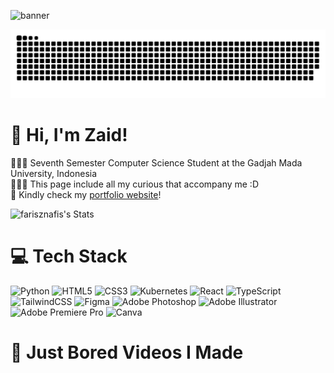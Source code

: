 <!-- add image -->
![banner](github-banner.png)
<!-- snake -->
![snake gif](https://github.com/farisznafis/farisznafis/blob/output/github-snake-dark.svg)

# 👋 Hi, I'm Zaid!
👩🏻‍🎓 Seventh Semester Computer Science Student at the Gadjah Mada University, Indonesia<br>
👩🏻‍💻 This page include all my curious that accompany me :D<br>
🌷 Kindly check my [portfolio website](farisznafis.webflow.io)!<br>

<!-- GitHub stats from https://github.com/anuraghazra/github-readme-stats -->
![farisznafis's Stats](https://github-readme-stats.vercel.app/api?username=farisznafis&theme=tokyonight&show_icons=true&hide_border=true&count_private=false)
<!-- ![farisznafis's Streak](https://github-readme-streak-stats.herokuapp.com/?user=farisznafis&theme=tokyonight&hide_border=true) -->

# 💻 Tech Stack
<!-- Badges from https://github.com/Ileriayo/markdown-badges -->
![Python](https://img.shields.io/badge/python-3670A0?style=for-the-badge&logo=python&logoColor=ffdd54)
![HTML5](https://img.shields.io/badge/html5-%23E34F26.svg?style=for-the-badge&logo=html5&logoColor=white)
![CSS3](https://img.shields.io/badge/css3-%231572B6.svg?style=for-the-badge&logo=css3&logoColor=white)
![Kubernetes](https://img.shields.io/badge/kubernetes-%23326ce5.svg?style=for-the-badge&logo=kubernetes&logoColor=white)
![React](https://img.shields.io/badge/react-%2320232a.svg?style=for-the-badge&logo=react&logoColor=%2361DAFB)
![TypeScript](https://img.shields.io/badge/typescript-%23007ACC.svg?style=for-the-badge&logo=typescript&logoColor=white)
![TailwindCSS](https://img.shields.io/badge/tailwindcss-%2338B2AC.svg?style=for-the-badge&logo=tailwind-css&logoColor=white)
![Figma](https://img.shields.io/badge/figma-%23F24E1E.svg?style=for-the-badge&logo=figma&logoColor=white)
![Adobe Photoshop](https://img.shields.io/badge/adobe%20photoshop-%2331A8FF.svg?style=for-the-badge&logo=adobe%20photoshop&logoColor=white)
![Adobe Illustrator](https://img.shields.io/badge/adobe%20illustrator-%23FF9A00.svg?style=for-the-badge&logo=adobe%20illustrator&logoColor=white)
![Adobe Premiere Pro](https://img.shields.io/badge/Adobe%20Premiere%20Pro-9999FF.svg?style=for-the-badge&logo=Adobe%20Premiere%20Pro&logoColor=white)
![Canva](https://img.shields.io/badge/Canva-%2300C4CC.svg?style=for-the-badge&logo=Canva&logoColor=white)

# 🎥 Just Bored Videos I Made
<!-- BEGIN YOUTUBE-CARDS -->

<!-- END YOUTUBE-CARDS -->